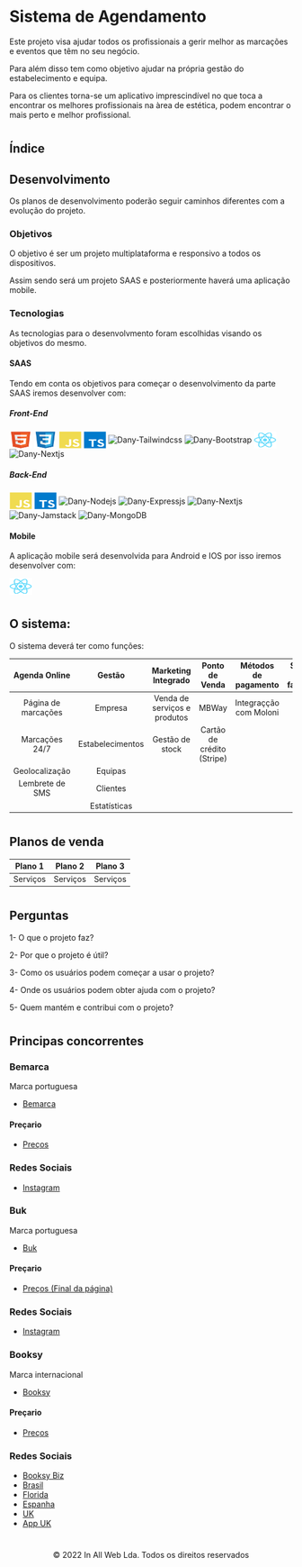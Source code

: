 # Sistema de Agendamento

<p>Este projeto visa ajudar todos os profissionais a gerir melhor as marcações e eventos que têm no seu negócio.</p>
<p>Para além disso tem como objetivo ajudar na própria gestão do estabelecimento e equipa.</p>
<p>Para os clientes torna-se um aplicativo imprescindível no que toca a encontrar os melhores profissionais na àrea de estética, podem encontrar o mais perto e melhor profissional.</p>

#
## Índice
<!-- A ser desenvolvido-->

## Desenvolvimento
<p>Os planos de desenvolvimento poderão seguir caminhos diferentes com a evolução do projeto.</p>

### Objetivos
<p>O objetivo é ser um projeto multiplataforma e responsivo a todos os dispositivos.</p>
<p>Assim sendo será um projeto SAAS e posteriormente haverá uma aplicação mobile.</p>

### Tecnologias
<p>As tecnologias para o desenvolvmento foram escolhidas visando os objetivos do mesmo.</p>

#### SAAS
<p>Tendo em conta os objetivos para começar o desenvolvimento da parte SAAS iremos desenvolver com:</p>

##### Front-End
<div style="display: inline_block">
  <img align="center" alt="Dany-HTML" title="HTML5" height="30" width="40" src="https://raw.githubusercontent.com/devicons/devicon/master/icons/html5/html5-original.svg">
  <img align="center" alt="Dany-CSS" title="CSS3" height="30" width="40" src="https://raw.githubusercontent.com/devicons/devicon/master/icons/css3/css3-original.svg">
  <img align="center" alt="Dany-JS" title="JavaScript" height="30" width="40" src="https://raw.githubusercontent.com/devicons/devicon/master/icons/javascript/javascript-plain.svg">
  <img align="center" alt="Dany-TS" title="TypeScript" height="30" width="40" src="https://raw.githubusercontent.com/devicons/devicon/master/icons/typescript/typescript-plain.svg">
  <img align="center" alt="Dany-Tailwindcss" title="Tailwindcss" height="30" width="40" src="https://cdn.jsdelivr.net/gh/devicons/devicon/icons/tailwindcss/tailwindcss-plain.svg">
  <img align="center" alt="Dany-Bootstrap" title="Bootstrap" height="30" width="40" src="https://cdn.jsdelivr.net/gh/devicons/devicon/icons/bootstrap/bootstrap-original.svg">
  <img align="center" alt="Dany-React" title="React" height="30" width="40" src="https://raw.githubusercontent.com/devicons/devicon/master/icons/react/react-original.svg">
  <img align="center" alt="Dany-Nextjs" title="Next.js" height="30" width="40" src="https://cdn.jsdelivr.net/gh/devicons/devicon/icons/nextjs/nextjs-original.svg">
</div>

##### Back-End
<div style="display: inline_block">
  <img align="center" alt="Dany-JS" title="JavaScript" height="30" width="40" src="https://raw.githubusercontent.com/devicons/devicon/master/icons/javascript/javascript-plain.svg">
  <img align="center" alt="Dany-TS" title="TypeScript" height="30" width="40" src="https://raw.githubusercontent.com/devicons/devicon/master/icons/typescript/typescript-plain.svg">
  <img align="center" alt="Dany-Nodejs" title="Node.js" height="30" width="40" src="https://cdn.jsdelivr.net/gh/devicons/devicon/icons/nodejs/nodejs-original.svg"/>
  <img align="center" alt="Dany-Expressjs" title="Express.js" height="30" width="40" src="https://cdn.jsdelivr.net/gh/devicons/devicon/icons/express/express-original.svg">
  <img align="center" alt="Dany-Nextjs" title="Next.js" height="30" width="40" src="https://cdn.jsdelivr.net/gh/devicons/devicon/icons/nextjs/nextjs-original.svg"/>
  <img align="center" alt="Dany-Jamstack" title="Jamstack" height="30" width="40" src="https://cdn.jsdelivr.net/gh/devicons/devicon/icons/jamstack/jamstack-original.svg"/>          
  <img align="center" alt="Dany-MongoDB" title="MongoDB" height="30" width="40" src="https://cdn.jsdelivr.net/gh/devicons/devicon/icons/mongodb/mongodb-original.svg"/>
</div>

#### Mobile
<p>A aplicação mobile será desenvolvida para Android e IOS por isso iremos desenvolver com:</p>
<div style="display: inline_block">
  <img align="center" alt="Dany-ReactNative" title="React-Native" height="30" width="40" src="https://raw.githubusercontent.com/devicons/devicon/master/icons/react/react-original.svg">
 </div>
 
#
## O sistema:

<p>O sistema deverá ter como funções:</p>

<!--### Em tabela-->
| Agenda Online | Gestão | Marketing Integrado | Ponto de Venda | Métodos de pagamento | Sistema de faturação | Google review |
|:-:|:-:|:-:|:-:|:-:|:-:|:-:|
| Página de marcações | Empresa | Venda de serviços e produtos | MBWay | Integraçção com Moloni | | |
| Marcações 24/7 | Estabelecimentos | Gestão de stock | Cartão de crédito (Stripe) | | | |
| Geolocalização | Equipas | | | | | |
| Lembrete de SMS | Clientes | | | | | |
| | Estatísticas | | | | | |
<!--
### Em lista
- Agenda online
  - Página de marcações
  - Marcações 24/7
  - Geolocalização
  - Lembrete de SMS
- Gestão:
  - Empresa
  - Estabelecimentos
  - Equipas
  - Clientes
  - Estatísticas
- Marketing integrado
- Ponto de venda
  - Venda de serviços e produtos
  - Gestão de stock
- Métodos de pagamento
  - MBWay
  - Cartão de crédito (Stripe)
- Sistema de faturação 
  - Integraçção com Moloni
- Google review
-->
<!-- Em Desenvolvimento -->

#
## Planos de venda

| Plano 1 | Plano 2 | Plano 3|
|-|-|-|
| Serviços | Serviços |Serviços |

#
## Perguntas

1- O que o projeto faz?

2- Por que o projeto é útil?

3- Como os usuários podem começar a usar o projeto?

4- Onde os usuários podem obter ajuda com o projeto?

5- Quem mantém e contribui com o projeto?

#
## Principas concorrentes

### Bemarca
Marca portuguesa
- <a href="https://www.bemarca.pt/home">Bemarca</a>
#### Preçario
- <a href="https://www.bemarca.pt/home#price">Preços</a>
### Redes Sociais
- <a href="https://www.instagram.com/bemarca.pt/">Instagram</a>

### Buk
Marca portuguesa
- <a href="https://buk.pt/">Buk</a>
#### Preçario
- <a href="https://buk.pt/">Preços (Final da página)</a>
### Redes Sociais
- <a href="https://www.instagram.com/buk.pt/">Instagram</a>

### Booksy
Marca internacional
- <a href="https://booksy.com/biz/pt-pt/">Booksy</a>
#### Preçario
- <a href="https://booksy.com/biz/pt-pt/pricing.html">Preços</a>
### Redes Sociais
- <a href="https://www.instagram.com/booksybiz/">Booksy Biz</a>
- <a href="https://www.instagram.com/booksybrasil/">Brasil</a>
- <a href="https://www.instagram.com/booksyflorida/">Florida</a>
- <a href="https://www.instagram.com/booksyspain/">Espanha</a>
- <a href="https://www.instagram.com/booksyuk/">UK</a>
- <a href="https://www.instagram.com/booksyappuk/">App UK</a>
#
  <p align="center">© 2022 In All Web Lda. Todos os direitos reservados</p>
